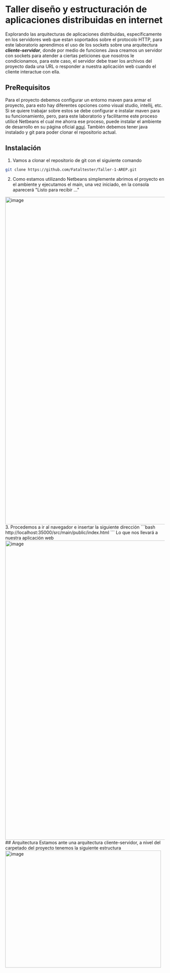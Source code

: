 # Taller diseño y estructuración de aplicaciones distribuidas en internet
Explorando las arquitecturas de aplicaciones distribuidas, específicamente en los servidores web que estan soportados sobre el protocolo HTTP, para este laboratorio aprendimos el uso de los sockets sobre una arquitectura ***cliente-servidor***, donde por medio de funciones Java creamos un servidor con sockets para atender a ciertas peticiones que nosotros le condicionamos, para este caso, el servidor debe traer los archivos del proyecto dada una URL o responder a nuestra aplicación web cuando el cliente interactue con ella.
## PreRequisitos
Para el proyecto debemos configurar un entorno maven para armar el proyecto, para esto hay diferentes opciones como visual studio, intellij, etc. Si se quiere trabajar sobre estos se debe configurar e instalar maven para su funcionamiento, pero, para este laboratorio y facilitarme este proceso utilicé Netbeans el cual me ahorra ese proceso, puede instalar el ambiente de desarrollo en su página oficial [aquí](https://netbeans.apache.org/front/main/index.html). También debemos tener java instalado y git para poder clonar el repositorio actual.
## Instalación
1. Vamos a clonar el repositorio de git con el siguiente comando
```bash
git clone https://github.com/Fataltester/Taller-1-AREP.git
```
2. Como estamos utilizando Netbeans simplemente abrimos el proyecto en el ambiente y ejecutamos el main, una vez iniciado, en la consola aparecerá "Listo para recibir ..."
<img width="1247" height="1035" alt="image" src="https://github.com/user-attachments/assets/a9f80cbf-e0f4-494d-abd3-30c1df290482" />
3. Procedemos a ir al navegador e insertar la siguiente dirección
```bash
http://localhost:35000/src/main/public/index.html
```
Lo que nos llevará a nuestra aplicación web
<img width="1214" height="946" alt="image" src="https://github.com/user-attachments/assets/0f90dda2-2bcf-4807-a8cb-4ab7ef649807" />
## Arquitectura
Estamos ante una arquitectura cliente-servidor, a nivel del carpetado del proyecto tenemos la siguiente estructura
<img width="492" height="370" alt="image" src="https://github.com/user-attachments/assets/16e613e0-56d0-46b2-8048-2917ea00e06d" />

